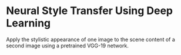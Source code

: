 # **Neural Style Transfer Using Deep Learning**

Apply the stylistic appearance of one image to the scene content of a second image using a pretrained VGG-19 network.
